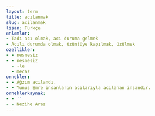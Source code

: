 ```yaml
---
layout: term
title: acılanmak
slug: acilanmak
lisan: Türkçe
anlamlar:
- Tadı acı olmak, acı duruma gelmek
- Acılı durumda olmak, üzüntüye kapılmak, üzülmek
ozellikler:
- - nesnesiz
- - nesnesiz
  - -le
  - mecaz
ornekler:
- - Ağzım acılandı.
- - Yunus Emre insanların acılarıyla acılanan insandır.
orneklerkaynak:
- - ''
- - Nezihe Araz
---
```


